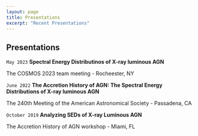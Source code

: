 ```yaml
---
layout: page
title: Presentations
excerpt: "Recent Presentations"
---
```


## Presentations
`May 2023`
**Spectral Energy Distributinos of X-ray luminous AGN**

The COSMOS 2023 team meeting - Rocheester, NY

`June 2022`
**The Accretion History of AGN: The Spectral Energy Distributions of X-ray luminous AGN**

The 240th Meeting of the American Astronomical Society - Passadena, CA

`October 2019`
**Analyzing SEDs of X-ray Luminous AGN**

The Accretion History of AGN workshop - Miami, FL

